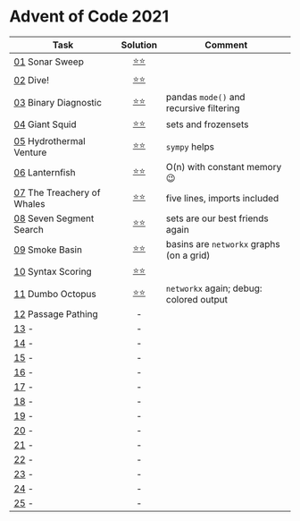 # Advent of Code 2021

|Task|Solution|Comment|
|---|:---:|---|
|[01](https://adventofcode.com/2021/day/1)  Sonar Sweep          |[⭐⭐](2021/day_01.py)||
|[02](https://adventofcode.com/2021/day/2)  Dive!                |[⭐⭐](2021/day_02.py)||
|[03](https://adventofcode.com/2021/day/3)  Binary Diagnostic    |[⭐⭐](2021/day_03.py)| pandas `mode()` and recursive filtering|
|[04](https://adventofcode.com/2021/day/4)  Giant Squid          |[⭐⭐](2021/day_04.py)| sets and frozensets |
|[05](https://adventofcode.com/2021/day/5)  Hydrothermal Venture |[⭐⭐](2021/day_05.py)| `sympy` helps |
|[06](https://adventofcode.com/2021/day/6)  Lanternfish          |[⭐⭐](2021/day_06.py)| O(n) with constant memory 😉|
|[07](https://adventofcode.com/2021/day/7)  The Treachery of Whales |[⭐⭐](2021/day_07.py)| five lines, imports included|
|[08](https://adventofcode.com/2021/day/8)  Seven Segment Search |[⭐⭐](2021/day_08.py)| sets are our best friends again|
|[09](https://adventofcode.com/2021/day/9)  Smoke Basin          |[⭐⭐](2021/day_09.py)| basins are `networkx` graphs (on a grid) |
|[10](https://adventofcode.com/2021/day/10) Syntax Scoring       |[⭐⭐](2021/day_10.py)|
|[11](https://adventofcode.com/2021/day/11) Dumbo Octopus        |[⭐⭐](2021/day_11.py)| `networkx` again; debug: colored output|
|[12](https://adventofcode.com/2021/day/12) Passage Pathing      |-| |
|[13](https://adventofcode.com/2021/day/13) -|-|
|[14](https://adventofcode.com/2021/day/14) -|-|
|[15](https://adventofcode.com/2021/day/15) -|-|
|[16](https://adventofcode.com/2021/day/16) -|-|
|[17](https://adventofcode.com/2021/day/17) -|-|
|[18](https://adventofcode.com/2021/day/18) -|-|
|[19](https://adventofcode.com/2021/day/19) -|-|
|[20](https://adventofcode.com/2021/day/20) -|-|
|[21](https://adventofcode.com/2021/day/21) -|-|
|[22](https://adventofcode.com/2021/day/22) -|-|
|[23](https://adventofcode.com/2021/day/23) -|-|
|[24](https://adventofcode.com/2021/day/24) -|-|
|[25](https://adventofcode.com/2021/day/25) -|-|
